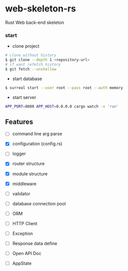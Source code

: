 # web-skeleton-rs
Rust Web back-end skeleton

### start

- clone project
```sh
# clone without history
$ git clone --depth 1 <repository-url>
# if want refetch history
$ git fetch --unshallow
```

- start database
```sh
$ surreal start --user root --pass root --auth memory
```


- start server
```sh
APP_PORT=8080 APP_HOST=0.0.0.0 cargo watch -x 'run'
```

## Features
- [ ] command line arg parse  
- [x] configuration (config.rs)  
- [ ] logger  
- [x] router structure
- [x] module structure
- [x] middleware
- [ ] validator
- [ ] database connection pool
- [ ] ORM
- [ ] HTTP Client
- [ ] Exception
- [ ] Response data define
- [ ] Open API Doc
- [ ] AppState


